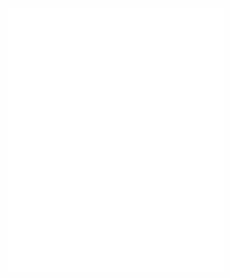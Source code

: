 <!-- If you're using "master" as default branch -->
![Metrics](https://github.com/ChangQingAAS/ChangQingAAS/blob/main/github-metrics.svg) 
<!-- If you're using the "columns" display mode -->
<!-- <img src="https://github.com/my-github-user/my-github-user/blob/master/github-metrics.svg" alt="Metrics" width="100%"> -->

